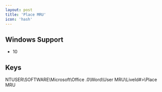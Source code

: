 ```yaml
---
layout: post
title: 'Place MRU'
icon: 'hash'
---
```


## Windows Support

- 10



## Keys

NTUSER\SOFTWARE\Microsoft\Office.0\Word\User MRU\LiveId#&gt;\Place MRU

